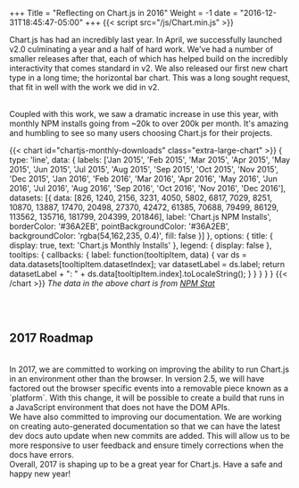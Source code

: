 +++
Title = "Reflecting on Chart.js in 2016"
Weight = -1
date = "2016-12-31T18:45:47-05:00"
+++
{{< script src="/js/Chart.min.js" >}}

Chart.js has had an incredibly last year. In April, we successfully launched v2.0 culminating a year and a half of hard work. We've had a number of smaller releases after that, each of which has helped build on the incredibly interactivity that comes standard in v2. We also released our first new chart type in a long time; the horizontal bar chart. This was a long sought request, that fit in well with the work we did in v2.

<br>
Coupled with this work, we saw a dramatic increase in use this year, with monthly NPM installs going from ~20k to over 200k per month. It's amazing and humbling to see so many users choosing Chart.js for their projects.

{{< chart id="chartjs-monthly-downloads" class="extra-large-chart" >}}
{
    type: 'line',
    data: {
        labels: ['Jan 2015', 'Feb 2015', 'Mar 2015', 'Apr 2015', 'May 2015', 'Jun 2015', 'Jul 2015', 'Aug 2015', 'Sep 2015', 'Oct 2015', 'Nov 2015', 'Dec 2015', 'Jan 2016', 'Feb 2016', 'Mar 2016', 'Apr 2016', 'May 2016', 'Jun 2016', 'Jul 2016', 'Aug 2016', 'Sep 2016', 'Oct 2016', 'Nov 2016', 'Dec 2016'],
        datasets: [{
            data: [826, 1240, 2156, 3231, 4050, 5802, 6817, 7029, 8251, 10870, 13887, 17470, 20498, 27370, 42472, 61385, 70688, 79499, 86129, 113562, 135716, 181799, 204399, 201846],
            label: 'Chart.js NPM Installs',
            borderColor: '#36A2EB',
            pointBackgroundColor: '#36A2EB',
            backgroundColor: 'rgba(54,162,235, 0.4)',
            fill: false
        }]
    },
    options: {
        title: {
            display: true,
            text: 'Chart.js Monthly Installs'
        },
        legend: {
            display: false
        },
        tooltips: {
            callbacks: {
                label: function(tooltipItem, data) {
                    var ds = data.datasets[tooltipItem.datasetIndex];
                    var datasetLabel = ds.label;
                    return datasetLabel + ": " + ds.data[tooltipItem.index].toLocaleString();
                }
            }
        }
    }
}
{{< /chart >}}
*The data in the above chart is from [NPM Stat](https://npm-stat.com/charts.html?package=Chart.js&from=2015-01-01&to=2016-12-31)*

<br>
<br>

## 2017 Roadmap
<br>
In 2017, we are committed to working on improving the ability to run Chart.js in an environment other than the browser. In version 2.5, we will have factored out the browser specific events into a removable piece known as a `platform`. With this change, it will be possible to create a build that runs in a JavaScript environment that does not have the DOM APIs.

<br>
We have also committed to improving our documentation. We are working on creating auto-generated documentation so that we can have the latest dev docs auto update when new commits are added. This will allow us to be more responsive to user feedback and ensure timely corrections when the docs have errors.

<br>
Overall, 2017 is shaping up to be a great year for Chart.js. Have a safe and happy new year!

